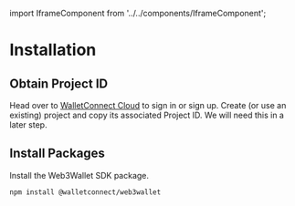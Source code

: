 import IframeComponent from '../../components/IframeComponent';

# Installation

## Obtain Project ID

Head over to [WalletConnect Cloud](https://cloud.walletconnect.com/) to sign in or sign up. Create (or use an existing) project and copy its associated Project ID. We will need this in a later step.

## Install Packages

Install the Web3Wallet SDK package.

```bash npm2yarn
npm install @walletconnect/web3wallet
```

<IframeComponent />
